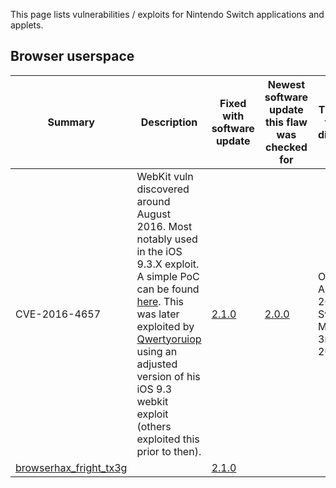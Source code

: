 This page lists vulnerabilities / exploits for Nintendo Switch
applications and
applets.

## Browser userspace

| Summary                                                                   | Description                                                                                                                                                                                                                                                                                                                                                                    | Fixed with software update   | Newest software update this flaw was checked for | Timeframe this was discovered                    | Discovered by |
| ------------------------------------------------------------------------- | ------------------------------------------------------------------------------------------------------------------------------------------------------------------------------------------------------------------------------------------------------------------------------------------------------------------------------------------------------------------------------ | ---------------------------- | ------------------------------------------------ | ------------------------------------------------ | ------------- |
| CVE-2016-4657                                                             | WebKit vuln discovered around August 2016. Most notably used in the iOS 9.3.X exploit. A simple PoC can be found [here](https://github.com/LiveOverflow/lo_nintendoswitch/blob/master/poc1.html). This was later exploited by [Qwertyoruiop](https://twitter.com/qwertyoruiopz) using an adjusted version of his iOS 9.3 webkit exploit (others exploited this prior to then). | [2.1.0](2.1.0.md "wikilink") | [2.0.0](2.0.0.md "wikilink")                     | Original: August 2016 Switch: March 3rd-4th 2017 | ???           |
| [browserhax\_fright\_tx3g](https://github.com/yellows8/browserhax_fright) |                                                                                                                                                                                                                                                                                                                                                                                | [2.1.0](2.1.0.md "wikilink") |                                                  |                                                  |               |
